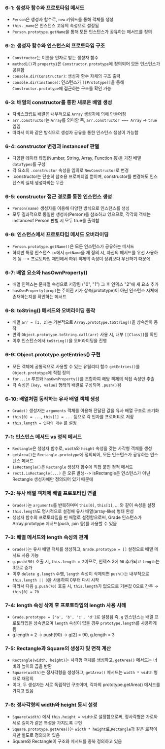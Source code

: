 ### 6-1: 생성자 함수와 프로토타입 메서드

- `Person`은 생성자 함수로, `new` 키워드를 통해 객체를 생성
- `this._name`은 인스턴스 고유의 속성으로 설정됨
- `Person.prototype.getName`을 통해 모든 인스턴스가 공유하는 메서드를 정의

### 6-2: 생성자 함수와 인스턴스의 프로토타입 구조

- `Constructor`는 이름을 인자로 받는 생성자 함수
- `method1()`과 `property1`은 `Constructor.prototype`에 정의되어 모든 인스턴스가 공유함
- `console.dir(Constructor)`: 생성자 함수 자체의 구조 출력
- `console.dir(instance)`: 인스턴스가 `[[Prototype]]`을 통해 `Constructor.prototype`에 접근하는 구조를 확인 가능

### 6-3: 배열의 constructor를 통한 새로운 배열 생성

- 자바스크립트 배열은 내부적으로 `Array` 생성자에 의해 만들어짐
- `arr.constructor`는 `Array`를 의미함 즉, `arr.constructor === Array` → `true` 임임
- 따라서 이와 같은 방식으로 생성자 공유를 통한 인스턴스 생성이 가능함

### 6-4: constructor 변경과 instanceof 판별

- 다양한 데이터 타입(Number, String, Array, Function 등)을 가진 배열 `dataTypes`를 구성
- 각 요소의 `.constructor` 속성을 임의로 `NewConstructor`로 변경
- .constructor는 단순히 참조용 프로퍼티일 뿐이며, constructor를 변경해도 인스턴스의 실제 생성자와는 무관

### 6-5: constructor 접근 경로를 통한 인스턴스 생성

- `Person(name)` 생성자를 이용해 다양한 방식으로 인스턴스를 생성
- 모두 결과적으로 동일한 생성자(Person)를 참조하고 있으므로, 각각의 객체는 instanceof Person 판별 시 모두 true를 출력함

### 6-6: 인스턴스에서 프로토타입 메서드 오버라이딩

- `Person.prototype.getName()`은 모든 인스턴스가 공유하는 메서드
- 하지만 특정 인스턴스 `iu`에서 `getName`을 재 정의 시, 자신의 메서드를 우선 사용하게 됨 --> 프로토타입 체인에서 하위 객체의 속성이 상위보다 우선하기 때문에

### 6-7: 배열 요소와 hasOwnProperty()

- 배열 인덱스는 문자열 속성으로 저장됨 ("0", "1") 그 후 인덱스 "2"에 새 요소 추가
- `hasOwnProperty(prop)`는 주어진 키가 상속(prototype)이 아닌 인스턴스 자체에 존재하는지를 확인하는 메서드

### 6-8: toString() 메서드와 오버라이딩 동작

- 배열 `arr = [1, 2]`는 기본적으로 `Array.prototype.toString()`을 상속받아 동작
- 만약 `Object.prototype.toString.call(arr)` 사용 시, 내부 `[[Class]]`를 확인
- 이후 인스턴스에서 `toString()`을 오버라이딩을 진행

### 6-9: Object.prototype.getEntries() 구현

- 모든 객체에 공통적으로 사용할 수 있는 유틸리티 함수 `getEntries()`를 `Object.prototype`에 직접 정의
- `for...in` 루프와 `hasOwnProperty()`를 조합하여 해당 객체의 직접 속성만 추출
- 각 속성은 `[key, value]` 형태의 배열로 구성되어 `.push()`됨

### 6-10: 배열처럼 동작하는 유사 배열 객체 생성

- `Grade()` 생성자는 `arguments` 객체를 이용해 전달된 값을 유사 배열 구조로 초기화
- `this[0] = ...`, `this[1] = ...` 등으로 각 인자를 프로퍼티로 저장
- `this.length = 인자의 개수` 를 설정

### 7-1: 인스턴스 메서드 vs 정적 메서드

- `Rectangle`은 생성자 함수로, `width`와 `height` 속성을 갖는 사각형 객체를 생성
- `getArea()`는 `Rectangle.prototype`에 정의되어, 모든 인스턴스가 공유하는 인스턴스 메서드
- `isRectangle()`은 `Rectangle` 생성자 함수에 직접 붙인 정적 메서드
- `rect1.isRectangle(...)` 은 오류 발생--> isRectangle은 인스턴스가 아닌 Rectangle 생성자에만  정의되어 있기 때문에

### 7-2: 유사 배열 객체에 배열 프로토타입 연결

- `Grade()`는 `arguments`를 반복하며며 `this[0]`, `this[1]`, ... 와 같이 속성을 설정
- `this.length`도 명시적으로 설정해 유사 배열(array-like) 형태 완성
- 생성자 함수의 프로토타입을 빈 배열로 설정함으로써, Grade 인스턴스가 Array.prototype 메서드(push, join 등)를 사용할 수 있음

### 7-3: 배열 메서드와 length 속성의 관계

- `Grade()`는 유사 배열 객체를 생성하고, `Grade.prototype = []` 설정으로 배열 메서드 사용 가능
- `g.push(90)` 호출 시, `this.length = 2`이므로, 인덱스 2에 `90` 추가되고 `length`는 3으로 증가
- 이후 `delete g.length` 수행, `length` 속성이 삭제되면 `push()`는 내부적으로 `this.length || 0`을 사용하여 0부터 다시 시작
- 따라서 다음 `g.push(70)` 호출 시, `this.length`가 없으므로 기본값 0으로 간주 → `this[0] = 70`

### 7-4: length 속성 삭제 후 프로토타입의 length 사용 사례

- `Grade.prototype = ['a', 'b', 'c', 'd']`로 설정됨 즉, `g` 인스턴스는 배열 프로토타입을 상속받으며 `length` 속성이 없을 경우 `prototype.length`를 사용하게 됨
- g.length = 2 → push(90) → g[2] = 90, g.length = 3

### 7-5: Rectangle과 Square의 생성자 및 면적 계산

- `Rectangle(width, height)`는 사각형 객체를 생성하고, `getArea()` 메서드는 너비와 높이의 곱을 반환
- `Square(width)`는 정사각형을 생성하고, `getArea()` 메서드는 `width * width` 형태로 재정의
- 이때, 두 생성자는 서로 독립적인 구조이며, 각자의 prototype.getArea() 메서드를 가지고 있음

### 7-6: 정사각형의 width와 height 동시 설정

- `Square(width)` 에서 `this.height = width`로 설정함으로써, 정사각형은 가로와 세로 길이가 같은 특성을 가지도록 구현
- `Square.prototype.getArea()`는 `width * height`로,`Rectangle`과 같은 로직이지만 별도로 정의되어 있음
- Square와 Rectangle이 구조와 메서드를 중복 정의하고 있음